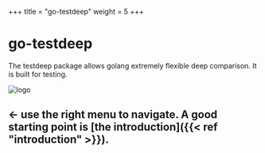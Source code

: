 +++
title = "go-testdeep"
weight = 5
+++

# go-testdeep

The testdeep package allows golang extremely flexible deep
comparison. It is built for testing.

![logo](images/logo.png)

## ← use the right menu to navigate. A good starting point is [the introduction]({{< ref "introduction" >}}).
